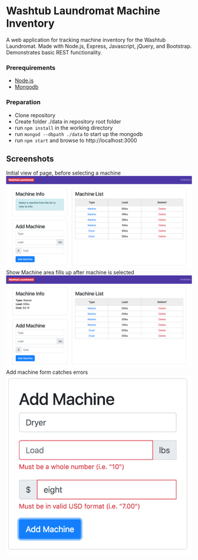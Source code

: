# Washtub Laundromat Machine Inventory

A web application for tracking machine inventory for the Washtub Laundromat. Made with Node.js, Express, Javascript, jQuery, and Bootstrap. Demonstrates basic REST functionality.

### Prerequirements
* [Node.js](https://nodejs.org/en/download/)
* [Mongodb](https://www.mongodb.org/downloads#production)

### Preparation
* Clone repository
* Create folder ./data in repository root folder
* run ``` npm install ``` in the working directory
* run ``` mongod --dbpath ./data ``` to start up the mongodb
* run ``` npm start ``` and browse to http://localhost:3000

## Screenshots

Initial view of page, before selecting a machine
![Initial view of page](./screenshots/InitialIndex.png)
Show Machine area fills up after machine is selected
![After adding machines](./screenshots/Index.png)
Add machine form catches errors
![Form catches errors](./screenshots/AddMachineErrors.png)
